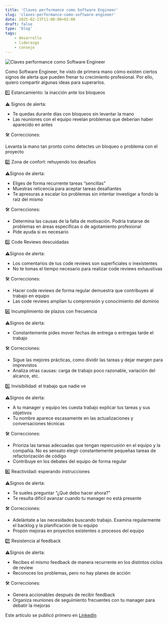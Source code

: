 ```yaml
---
title: 'Claves performance como Software Engineer'
slug: 'claves-performance-como-software-engineer'
date: 2025-02-23T11:00:00+02:00
draft: false
type: 'blog'
tags: 
    - desarrollo
    - liderazgo
    - consejo
---
```


![](/images/blog/20250223-claves-performance-como-software-engineer.jpeg "Claves performance como Software Engineer")

Como Software Engineer, he visto de primera mano cómo existen ciertos signos de alerta que pueden frenar tu crecimiento profesional. Por ello, quiero compartir algunas ideas para superarlos.

1️⃣ Estancamiento: la inacción ante los bloqueos

⚠️ Signos de alerta:

- Te quedas durante días con bloqueos sin levantar la mano
- Las reuniones con el equipo revelan problemas que deberían haber aparecido en antes

🛠️ Correcciones:

Levanta la mano tan pronto como detectes un bloqueo o problema con el proyecto

2️⃣ Zona de confort: rehuyendo los desafíos

⚠️Signos de alerta:

- Eliges de forma recurrente tareas “sencillas”
- Muestras reticencia para aceptar tareas desafiantes
- Te apresuras a escalar los problemas sin intentar investigar a fondo la raíz del mismo

🛠️ Correcciones:

- Determina las causas de la falta de motivación. Podría tratarse de problemas en áreas específicas o de agotamiento profesional
- Pide ayuda si es necesario

3️⃣ Code Reviews descuidadas

⚠️Signos de alerta:

- Los comentarios de tus code reviews son superficiales o inexistentes
- No te tomas el tiempo necesario para realizar code reviews exhaustivas

🛠️ Correcciones:

- Hacer code reviews de forma regular demuestra que contribuyes al trabajo en equipo
- Las code reviews amplían tu comprensión y conocimiento del dominio

4️⃣ Incumplimiento de plazos con frecuencia

⚠️Signos de alerta:

- Constantemente pides mover fechas de entrega o entregas tarde el trabajo

🛠️ Correcciones:

- Sigue las mejores prácticas, como dividir las tareas y dejar margen para imprevistos
- Analiza otras causas: carga de trabajo poco razonable, variación del alcance, etc.

5️⃣ Invisibilidad: el trabajo que nadie ve

⚠️Signos de alerta:

- A tu manager y equipo les cuesta trabajo explicar tus tareas y sus objetivos
- Tu nombre aparece escasamente en las actualizaciones y conversaciones técnicas

🛠️ Correcciones:

- Prioriza las tareas adecuadas que tengan repercusión en el equipo y la compañía. No es sensato elegir constantemente pequeñas tareas de refactorización de código
- Contribuye en los debates del equipo de forma regular

6️⃣ Reactividad: esperando instrucciones

⚠️Signos de alerta:

- Te sueles preguntar “¿Qué debo hacer ahora?”
- Te resulta difícil avanzar cuando tu manager no está presente

🛠️ Correcciones:

- Adelántate a las necesidades buscando trabajo. Examina regularmente el backlog y la planificación de tu equipo
- Propón mejoras en proyectos existentes o procesos del equipo

7️⃣ Resistencia al feedback

⚠️Signos de alerta:

- Recibes el mismo feedback de manera recurrente en los distintos ciclos de review
- Reconoces los problemas, pero no hay planes de acción

🛠️ Correcciones:

- Genera accionables después de recibir feedback
- Organiza reuniones de seguimiento frecuentes con tu manager para debatir la mejoras

Este artículo se publicó primero en [LinkedIn](https://www.linkedin.com/posts/davidcortocamacho_softwareengineer-techcareers-liderazgo-activity-7299367401287000064-7xia/)

